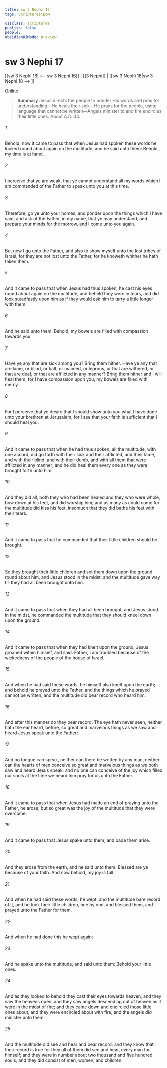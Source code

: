 ```yaml
---
title: sw 3 Nephi 17
tags: Scriptures\BoM

cssclass: scriptures
publish: false
people:
obsidianUIMode: preview
---
```


# sw 3 Nephi 17
[[sw 3 Nephi 16| <-- sw 3 Nephi 16]] | [[3 Nephi]] | [[sw 3 Nephi 18|sw 3 Nephi 18 --> ]]

[Online](https://churchofjesuschrist.org/study/scriptures/bofm/3-ne/17?lang=eng)

> __Summary__
Jesus directs the people to ponder His words and pray for understanding—He heals their sick—He prays for the people, using language that cannot be written—Angels minister to and fire encircles their little ones. About A.D. 34.

###### 1 
Behold, now it came to pass that when Jesus had spoken these words he looked round about again on the multitude, and he said unto them: Behold, my time is at hand.

###### 2 
I perceive that ye are weak, that ye cannot understand all my words which I am commanded of the Father to speak unto you at this time.

###### 3 
Therefore, go ye unto your homes, and ponder upon the things which I have said, and ask of the Father, in my name, that ye may understand, and prepare your minds for the morrow, and I come unto you again.

###### 4 
But now I go unto the Father, and also to show myself unto the lost tribes of Israel, for they are not lost unto the Father, for he knoweth whither he hath taken them.

###### 5 
And it came to pass that when Jesus had thus spoken, he cast his eyes round about again on the multitude, and beheld they were in tears, and did look steadfastly upon him as if they would ask him to tarry a little longer with them.

###### 6 
And he said unto them: Behold, my bowels are filled with compassion towards you.

###### 7 
Have ye any that are sick among you? Bring them hither. Have ye any that are lame, or blind, or halt, or maimed, or leprous, or that are withered, or that are deaf, or that are afflicted in any manner? Bring them hither and I will heal them, for I have compassion upon you; my bowels are filled with mercy.

###### 8 
For I perceive that ye desire that I should show unto you what I have done unto your brethren at Jerusalem, for I see that your faith is sufficient that I should heal you.

###### 9 
And it came to pass that when he had thus spoken, all the multitude, with one accord, did go forth with their sick and their afflicted, and their lame, and with their blind, and with their dumb, and with all them that were afflicted in any manner; and he did heal them every one as they were brought forth unto him.

###### 10 
And they did all, both they who had been healed and they who were whole, bow down at his feet, and did worship him; and as many as could come for the multitude did kiss his feet, insomuch that they did bathe his feet with their tears.

###### 11 
And it came to pass that he commanded that their little children should be brought.

###### 12 
So they brought their little children and set them down upon the ground round about him, and Jesus stood in the midst; and the multitude gave way till they had all been brought unto him.

###### 13 
And it came to pass that when they had all been brought, and Jesus stood in the midst, he commanded the multitude that they should kneel down upon the ground.

###### 14 
And it came to pass that when they had knelt upon the ground, Jesus groaned within himself, and said: Father, I am troubled because of the wickedness of the people of the house of Israel.

###### 15 
And when he had said these words, he himself also knelt upon the earth; and behold he prayed unto the Father, and the things which he prayed cannot be written, and the multitude did bear record who heard him.

###### 16 
And after this manner do they bear record: The eye hath never seen, neither hath the ear heard, before, so great and marvelous things as we saw and heard Jesus speak unto the Father;

###### 17 
And no tongue can speak, neither can there be written by any man, neither can the hearts of men conceive so great and marvelous things as we both saw and heard Jesus speak; and no one can conceive of the joy which filled our souls at the time we heard him pray for us unto the Father.

###### 18 
And it came to pass that when Jesus had made an end of praying unto the Father, he arose; but so great was the joy of the multitude that they were overcome.

###### 19 
And it came to pass that Jesus spake unto them, and bade them arise.

###### 20 
And they arose from the earth, and he said unto them: Blessed are ye because of your faith. And now behold, my joy is full.

###### 21 
And when he had said these words, he wept, and the multitude bare record of it, and he took their little children, one by one, and blessed them, and prayed unto the Father for them.

###### 22 
And when he had done this he wept again;

###### 23 
And he spake unto the multitude, and said unto them: Behold your little ones.

###### 24 
And as they looked to behold they cast their eyes towards heaven, and they saw the heavens open, and they saw angels descending out of heaven as it were in the midst of fire; and they came down and encircled those little ones about, and they were encircled about with fire; and the angels did minister unto them.

###### 25 
And the multitude did see and hear and bear record; and they know that their record is true for they all of them did see and hear, every man for himself; and they were in number about two thousand and five hundred souls; and they did consist of men, women, and children.

